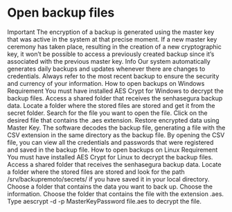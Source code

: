 # Open backup files 

Important
The encryption of a backup is generated using the master key that was active in the system at that precise moment. If a new master key ceremony has taken place, resulting in the creation of a new cryptographic key, it won’t be possible to access a previously created backup since it’s associated with the previous master key.
Info
Our system automatically generates daily backups and updates whenever there are changes to credentials. Always refer to the most recent backup to ensure the security and currency of your information.
How to open backups on Windows
Requirement
You must have installed 
AES Crypt for Windows
 to decrypt the backup files.
Access a shared folder that receives the senhasegura backup data.
Locate a folder where the stored files are stored and get it from the 
secret
 folder.
Search for the file you want to open the file.
Click on the desired file that contains the 
.aes
 extension.
Restore encrypted data using Master Key.
The software decodes the backup file, generating a file with the CSV extension in the same directory as the backup file. By opening the CSV file, you can view all the credentials and passwords that were registered and saved in the backup file.
How to open backups on Linux
Requirement
You must have installed 
AES Crypt for Linux
 to decrypt the backup files.
Access a shared folder that receives the senhasegura backup data.
Locate a folder where the stored files are stored and look for the path 
/srv/backupremoto/secrets/
 if you have saved it in your local directory.
Choose a folder that contains the data you want to back up.
Choose the information.
Choose the folder that contains the file with the extension 
.aes.
Type 
aescrypt -d -p MasterKeyPassword file.aes
 to decrypt the file.